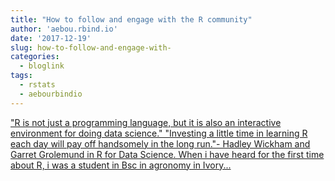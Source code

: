 ```yaml
---
title: "How to follow and engage with the R community"
author: 'aebou.rbind.io'
date: '2017-12-19'
slug: how-to-follow-and-engage-with-
categories:
  - bloglink
tags:
  - rstats
  - aebourbindio
---
```


["R is not just a programming language, but it is also an interactive environment for doing data science." "Investing a little time in learning R each day will pay off handsomely in the long run."- Hadley Wickham and Garret Grolemund in R for Data Science. When i have heard for the first time about R, i was a student in Bsc in agronomy in Ivory...<click to read more>](https://aebou.rbind.io/post/beginr_follow/)

